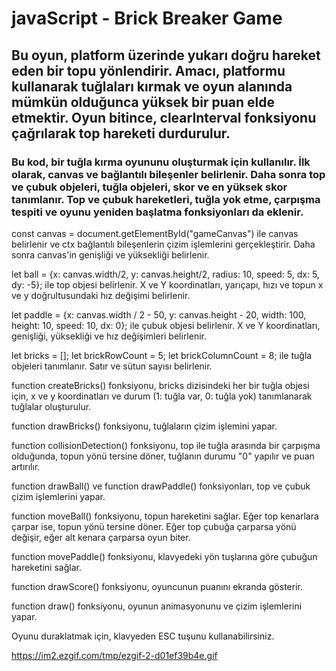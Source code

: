 # javaScript - Brick Breaker Game

## Bu oyun, platform üzerinde yukarı doğru hareket eden bir topu yönlendirir. Amacı, platformu kullanarak tuğlaları kırmak ve oyun alanında mümkün olduğunca yüksek bir puan elde etmektir. Oyun bitince, clearInterval fonksiyonu çağrılarak top hareketi durdurulur.

### Bu kod, bir tuğla kırma oyununu oluşturmak için kullanılır. İlk olarak, canvas ve bağlantılı bileşenler belirlenir. Daha sonra top ve çubuk objeleri, tuğla objeleri, skor ve en yüksek skor tanımlanır. Top ve çubuk hareketleri, tuğla yok etme, çarpışma tespiti ve oyunu yeniden başlatma fonksiyonları da eklenir.

const canvas = document.getElementById("gameCanvas") ile canvas belirlenir ve ctx bağlantılı bileşenlerin çizim işlemlerini gerçekleştirir. Daha sonra canvas'in genişliği ve yüksekliği belirlenir.

let ball = {x: canvas.width/2, y: canvas.height/2, radius: 10, speed: 5, dx: 5, dy: -5}; ile top objesi belirlenir. X ve Y koordinatları, yarıçapı, hızı ve topun x ve y doğrultusundaki hız değişimi belirlenir.

let paddle = {x: canvas.width / 2 - 50, y: canvas.height - 20, width: 100, height: 10, speed: 10, dx: 0}; ile çubuk objesi belirlenir. X ve Y koordinatları, genişliği, yüksekliği ve hız değişimleri belirlenir.

let bricks = []; let brickRowCount = 5; let brickColumnCount = 8; ile tuğla objeleri tanımlanır. Satır ve sütun sayısı belirlenir.

function createBricks() fonksiyonu, bricks dizisindeki her bir tuğla objesi için, x ve y koordinatları ve durum (1: tuğla var, 0: tuğla yok) tanımlanarak tuğlalar oluşturulur.

function drawBricks() fonksiyonu, tuğlaların çizim işlemini yapar.

function collisionDetection() fonksiyonu, top ile tuğla arasında bir çarpışma olduğunda, topun yönü tersine döner, tuğlanın durumu "0" yapılır ve puan artırılır.

function drawBall() ve function drawPaddle() fonksiyonları, top ve çubuk çizim işlemlerini yapar.

function moveBall() fonksiyonu, topun hareketini sağlar. Eğer top kenarlara çarpar ise, topun yönü tersine döner. Eğer top çubuğa çarparsa yönü değişir, eğer alt kenara çarparsa oyun biter.

function movePaddle() fonksiyonu, klavyedeki yön tuşlarına göre çubuğun hareketini sağlar.

function drawScore() fonksiyonu, oyuncunun puanını ekranda gösterir.

function draw() fonksiyonu, oyunun animasyonunu ve çizim işlemlerini yapar.

Oyunu duraklatmak için, klavyeden ESC tuşunu kullanabilirsiniz.

https://im2.ezgif.com/tmp/ezgif-2-d01ef39b4e.gif
